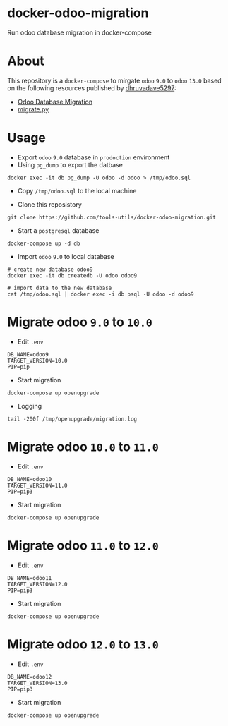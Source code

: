 # docker-odoo-migration
Run odoo database migration in docker-compose

# About
This repository is a `docker-compose` to mirgate `odoo` `9.0` to `odoo` `13.0` based on the following resources published by [dhruvadave5297](https://medium.com/@dhruvadave5297):

- [Odoo Database Migration](https://medium.com/@dhruvadave5297/odoo-database-migration-3df0050a231c)
- [migrate.py](https://gist.github.com/DhruvaDave/67be77caf492aa09cdb84c7c51d5ee39)

# Usage

- Export `odoo` `9.0` database in `prodoction` environment
- Using `pg_dump` to export the datbase

```
docker exec -it db pg_dump -U odoo -d odoo > /tmp/odoo.sql
```

- Copy `/tmp/odoo.sql` to the local machine

- Clone this reposistory

```
git clone https://github.com/tools-utils/docker-odoo-migration.git
```
- Start a `postgresql` database

```
docker-compose up -d db
```

- Import `odoo` `9.0` to local database

```
# create new database odoo9
docker exec -it db createdb -U odoo odoo9

# import data to the new database
cat /tmp/odoo.sql | docker exec -i db psql -U odoo -d odoo9
```

# Migrate odoo `9.0` to `10.0`

- Edit `.env`
```
DB_NAME=odoo9
TARGET_VERSION=10.0
PIP=pip
```

- Start migration

```
docker-compose up openupgrade
```

- Logging

```
tail -200f /tmp/openupgrade/migration.log 
```

# Migrate odoo `10.0` to `11.0`

- Edit `.env`
```
DB_NAME=odoo10
TARGET_VERSION=11.0
PIP=pip3
```

- Start migration

```
docker-compose up openupgrade
```

# Migrate odoo `11.0` to `12.0`

- Edit `.env`
```
DB_NAME=odoo11
TARGET_VERSION=12.0
PIP=pip3
```

- Start migration

```
docker-compose up openupgrade
```

# Migrate odoo `12.0` to `13.0`

- Edit `.env`
```
DB_NAME=odoo12
TARGET_VERSION=13.0
PIP=pip3
```

- Start migration

```
docker-compose up openupgrade
```

